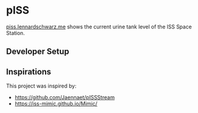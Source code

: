 # pISS

[piss.lennardschwarz.me](piss.lennardschwarz.me) shows the current urine tank level of the ISS Space Station.

## Developer Setup

##

## Inspirations

This project was inspired by:

- https://github.com/Jaennaet/pISSStream
- https://iss-mimic.github.io/Mimic/
